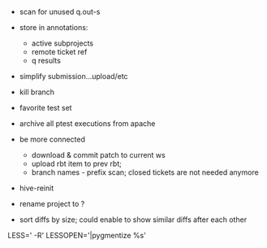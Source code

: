 
* scan for unused q.out-s
* store in annotations:
	* active subprojects
	* remote ticket ref
	* q results
* simplify submission...upload/etc
* kill branch
* favorite test set
* archive all ptest executions from apache
* be more connected
  * download & commit patch to current ws
  * upload rbt item to prev rbt; 
  * branch names - prefix scan; closed tickets are not needed anymore
* hive-reinit

* rename project to ?


* sort diffs by size; could enable to show similar diffs after each other


LESS=' -R'
LESSOPEN='|pygmentize %s'


